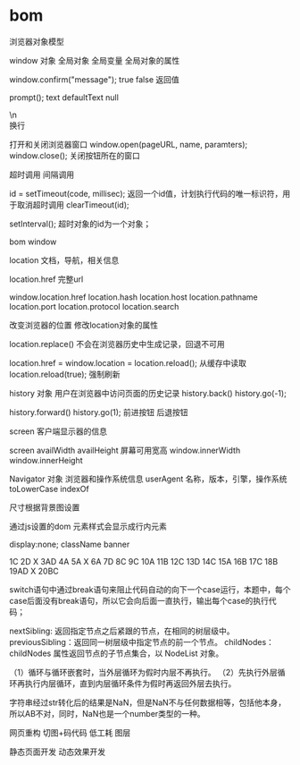 # bom

浏览器对象模型

window 对象
全局对象
全局变量
全局对象的属性

window.confirm("message");
true
false
返回值

prompt();
text
defaultText
null

\n
<br />
换行

打开和关闭浏览器窗口
window.open(pageURL, name, paramters);
window.close(); 关闭按钮所在的窗口

超时调用
间隔调用

id = setTimeout(code, millisec);
返回一个id值，计划执行代码的唯一标识符，用于取消超时调用
clearTimeout(id);

setInterval();
超时对象的id为一个对象；

bom
window

location
文档，导航，相关信息

location.href
完整url

window.location.href
location.hash
location.host
location.pathname
location.port
location.protocol
location.search

改变浏览器的位置
修改location对象的属性

location.replace()
不会在浏览器历史中生成记录，回退不可用

location.href =
window.location =
location.reload(); 从缓存中读取
location.reload(true); 强制刷新

history 对象
用户在浏览器中访问页面的历史记录
history.back()
history.go(-1);

history.forward()
history.go(1);
前进按钮
后退按钮

screen
客户端显示器的信息

screen availWidth
availHeight
屏幕可用宽高
window.innerWidth
window.innerHeight

Navigator 对象
浏览器和操作系统信息
userAgent
名称，版本，引擎，操作系统
toLowerCase
indexOf

尺寸根据背景图设置

通过js设置的dom 元素样式会显示成行内元素

display:none;
className
banner

1C 2D X
3AD 4A
5A X
6A 7D 8C 9C 10A
11B 12C 13D 14C 15A 16B 17C 18B
19AD X
20BC

switch语句中通过break语句来阻止代码自动的向下一个case运行，本题中，每个case后面没有break语句，所以它会向后面一直执行，输出每个case的执行代码；

nextSibling: 返回指定节点之后紧跟的节点，在相同的树层级中。
previousSibling：返回同一树层级中指定节点的前一个节点。
childNodes：childNodes 属性返回节点的子节点集合，以 NodeList 对象。

（1）循环与循环嵌套时，当外层循环为假时内层不再执行。
（2）先执行外层循环再执行内层循环，直到内层循环条件为假时再返回外层去执行。

字符串经过str转化后的结果是NaN，但是NaN不与任何数据相等，包括他本身，所以AB不对，同时，NaN也是一个number类型的一种。

网页重构
切图+码代码
低工耗
图层

静态页面开发
动态效果开发

